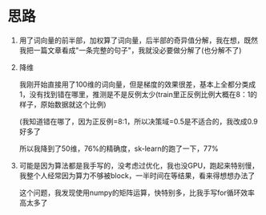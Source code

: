 # 思路



1. 用了词向量的前半部，加权算了词向量，后半部的奇异值分解，我在想，既然我把一篇文章看成"一条完整的句子"，我就没必要做分解了(也分解不了)

2. 降维

    我刚开始直接用了100维的词向量，但是梯度的效果很差，基本上全都分类成1，没有找到错在哪里，推测是不是反例太少(train里正反例比例大概在8：1的样子，原始数据就这个比例)
    
    (我知道错在哪了，因为正反例=8:1，所以决策域=0.5是不适合的，我改成0.9好多了

    所以我降到了50维，76%的精确度，sk-learn的跑了一下，77%

    

3. 可能是因为算法都是我手写的，没考虑过优化，我也没GPU，跑起来特别慢，我整个人经常因为算力不够被block，一半时间在等结果，看来得想想办法了

    这个问题，我发现使用numpy的矩阵运算，快特别多，比我手写for循环效率高太多了
